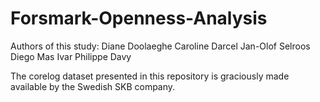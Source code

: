 # Forsmark-Openness-Analysis

Authors of this study:
Diane Doolaeghe
Caroline Darcel
Jan-Olof Selroos
Diego Mas Ivar
Philippe Davy

The corelog dataset presented in this repository is graciously made available by the Swedish SKB company. 
